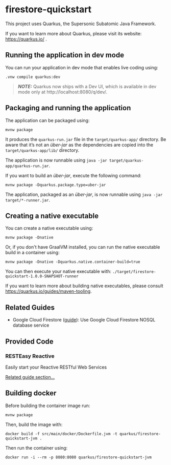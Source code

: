 # firestore-quickstart

This project uses Quarkus, the Supersonic Subatomic Java Framework.

If you want to learn more about Quarkus, please visit its website: https://quarkus.io/ .

## Running the application in dev mode

You can run your application in dev mode that enables live coding using:
```shell script
.vnw compile quarkus:dev
```

> **_NOTE:_**  Quarkus now ships with a Dev UI, which is available in dev mode only at http://localhost:8080/q/dev/.

## Packaging and running the application

The application can be packaged using:
```shell script
mvnw package
```
It produces the `quarkus-run.jar` file in the `target/quarkus-app/` directory.
Be aware that it’s not an _über-jar_ as the dependencies are copied into the `target/quarkus-app/lib/` directory.

The application is now runnable using `java -jar target/quarkus-app/quarkus-run.jar`.

If you want to build an _über-jar_, execute the following command:
```shell script
mvnw package -Dquarkus.package.type=uber-jar
```

The application, packaged as an _über-jar_, is now runnable using `java -jar target/*-runner.jar`.

## Creating a native executable

You can create a native executable using: 
```shell script
mvnw package -Dnative
```

Or, if you don't have GraalVM installed, you can run the native executable build in a container using: 
```shell script
mvnw package -Dnative -Dquarkus.native.container-build=true
```

You can then execute your native executable with: `./target/firestore-quickstart-1.0.0-SNAPSHOT-runner`

If you want to learn more about building native executables, please consult https://quarkus.io/guides/maven-tooling.

## Related Guides

- Google Cloud Firestore ([guide](https://quarkiverse.github.io/quarkiverse-docs/quarkus-google-cloud-services/main/firestore.html)): Use Google Cloud Firestore NOSQL database service

## Provided Code

### RESTEasy Reactive

Easily start your Reactive RESTful Web Services

[Related guide section...](https://quarkus.io/guides/getting-started-reactive#reactive-jax-rs-resources)

## Building docker

Before building the container image run:

```shell script
mvnw package
```

Then, build the image with:

```shell script
docker build -f src/main/docker/Dockerfile.jvm -t quarkus/firestore-quickstart-jvm .
```

Then run the container using:

```shell script
docker run -i --rm -p 8080:8080 quarkus/firestore-quickstart-jvm
```
